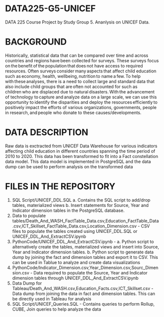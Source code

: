 # DATA225-G5-UNICEF
DATA 225 Course Project by Study Group 5. Ananlysis on UNICEF Data.

# BACKGROUND
Historically, statistical data that can be compared over time and across countries and regions have been collected for surveys. These surveys focus on the benefit of the population that does not have access to required resources. Often surveys consider many aspects that affect child education such as economy, health, wellbeing, nutrition to name a few. To help with these analyses, there is a need to collect large and standard data that also include child groups that are often not accounted for such as children who are displaced due to natural disasters. With the advancement of technology to capture and analyze data on a large scale, we can use this opportunity to identify the disparities and deploy the resources efficiently to positively impact the efforts of various organizations, governments, people in research, and people who donate to these causes/developments. 

# DATA DESCRIPTION
Raw data is exctracted from UNICEF Data Warehouse for various indicators affecting child education in different countries spanning the time period of 2010 to 2020.
This data has been transformed to fit into a Fact constellation data model. This data model is implemented in PostgreSQL and the data dump can be used to perform analysis on the transformed data

# FILES IN THE REPOSITORY
1. SQL Script/UNICEF_DDL.SQL 
  a. Contains the SQL script to add/drop tables, materialized views 
  b. Insert statements for Source, Year and Indicator dimension tables in the PostgreSQL database. 
2. Data to populate tables/Death_And_WASH_FactTable_Data.csv,Education_FactTable_Data.csv,ICT_Skillset_FactTable_Data.csv,Location_Dimension.csv - CSV files to populate the tables created    using UNICEF_DDL.SQL or UNICEF_DDL_And_ExtractCSV.ipynb
3. PythonCode/UNICEF_DDL_And_ExtractCSV.ipynb - 
  a. Python script to alternatively create the tables, materialized views and insert into Source, Year and Indicator dimension tables.
  b. Python script to generate data dump by joining the fact and dimension tables and export it to CSV. This can be used in Tablue to analyze and create data            visualizations
4. PythonCode/Indicator_Dimension.csv,Year_Dimension.csv,Sourc_Dimension.csv - Data required to populate the Source, Year and Indicator dimension tables through 
   UNICEF_DDL_And_ExtractCSV.ipynb
5. Data Dump for Tableau/Death_And_WASH.csv,Education_Facts.csv,ICT_Skillset.csv - Data dump from joining the data in fact and dimension tables. This can be directly used in Tableau for
   analysis
6. SQL Script/UNICEF_Queries.SQL - Contains queries to perform Rollup, CUBE, Join queries to help analyze the data
